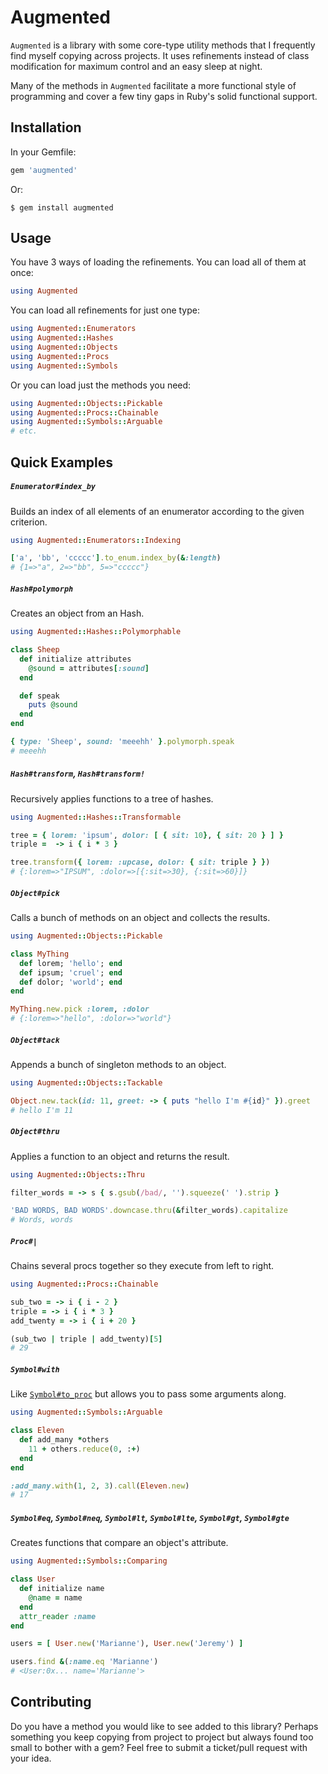 # Augmented

`Augmented` is a library with some core-type utility methods that I frequently find myself copying across projects. It uses refinements instead of class modification for maximum control and an easy sleep at night. 

Many of the methods in `Augmented` facilitate a more functional style of programming and cover a few tiny gaps in Ruby's solid functional support.

## Installation

In your Gemfile:

```ruby
gem 'augmented'
```

Or:

    $ gem install augmented

## Usage

You have 3 ways of loading the refinements. You can load all of them at once:

```ruby
using Augmented
```

You can load all refinements for just one type:

```ruby
using Augmented::Enumerators
using Augmented::Hashes
using Augmented::Objects
using Augmented::Procs
using Augmented::Symbols
```

Or you can load just the methods you need:

```ruby
using Augmented::Objects::Pickable
using Augmented::Procs::Chainable
using Augmented::Symbols::Arguable
# etc.
```

## Quick Examples

##### `Enumerator#index_by`

Builds an index of all elements of an enumerator according to the given criterion.

```ruby
using Augmented::Enumerators::Indexing

['a', 'bb', 'ccccc'].to_enum.index_by(&:length)
# {1=>"a", 2=>"bb", 5=>"ccccc"}
```

##### `Hash#polymorph`

Creates an object from an Hash.

```ruby
using Augmented::Hashes::Polymorphable

class Sheep
  def initialize attributes
    @sound = attributes[:sound]
  end

  def speak
    puts @sound
  end
end

{ type: 'Sheep', sound: 'meeehh' }.polymorph.speak
# meeehh
```

##### `Hash#transform`, `Hash#transform!`

Recursively applies functions to a tree of hashes.

```ruby
using Augmented::Hashes::Transformable

tree = { lorem: 'ipsum', dolor: [ { sit: 10}, { sit: 20 } ] }
triple =  -> i { i * 3 }

tree.transform({ lorem: :upcase, dolor: { sit: triple } })
# {:lorem=>"IPSUM", :dolor=>[{:sit=>30}, {:sit=>60}]}
```

##### `Object#pick`

Calls a bunch of methods on an object and collects the results.

```ruby
using Augmented::Objects::Pickable

class MyThing
  def lorem; 'hello'; end
  def ipsum; 'cruel'; end
  def dolor; 'world'; end
end

MyThing.new.pick :lorem, :dolor
# {:lorem=>"hello", :dolor=>"world"}
```

##### `Object#tack`

Appends a bunch of singleton methods to an object.

```ruby
using Augmented::Objects::Tackable

Object.new.tack(id: 11, greet: -> { puts "hello I'm #{id}" }).greet
# hello I'm 11
```

##### `Object#thru`

Applies a function to an object and returns the result.

```ruby
using Augmented::Objects::Thru

filter_words = -> s { s.gsub(/bad/, '').squeeze(' ').strip }

'BAD WORDS, BAD WORDS'.downcase.thru(&filter_words).capitalize
# Words, words
```

##### `Proc#|`

Chains several procs together so they execute from left to right.

```ruby
using Augmented::Procs::Chainable

sub_two = -> i { i - 2 }
triple = -> i { i * 3 }
add_twenty = -> i { i + 20 }

(sub_two | triple | add_twenty)[5]
# 29
```

##### `Symbol#with`

Like [`Symbol#to_proc`](http://ruby-doc.org/core-2.3.0/Symbol.html#method-i-to_proc) but allows you to pass some arguments along.

```ruby
using Augmented::Symbols::Arguable

class Eleven
  def add_many *others
    11 + others.reduce(0, :+)
  end
end

:add_many.with(1, 2, 3).call(Eleven.new)
# 17
```

##### `Symbol#eq`, `Symbol#neq`, `Symbol#lt`, `Symbol#lte`, `Symbol#gt`, `Symbol#gte`

Creates functions that compare an object's attribute.

```ruby
using Augmented::Symbols::Comparing

class User
  def initialize name
    @name = name
  end
  attr_reader :name
end

users = [ User.new('Marianne'), User.new('Jeremy') ]

users.find &(:name.eq 'Marianne')
# <User:0x... name='Marianne'>
```

## Contributing

Do you have a method you would like to see added to this library? Perhaps something you keep copying from project to project but always found too small to bother with a gem? Feel free to submit a ticket/pull request with your idea.

